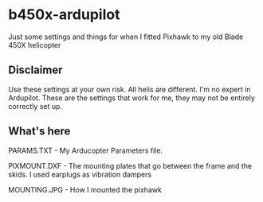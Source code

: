 # b450x-ardupilot
Just some settings and things for when I fitted Pixhawk to my old Blade 450X helicopter

## Disclaimer ##
Use these settings at your own risk.  All helis are different.  I'm no expert in Ardupilot.  These are the settings that work for me, they may not be entirely correctly set up.

## What's here ##

PARAMS.TXT - My Arducopter Parameters file.

PIXMOUNT.DXF - The mounting plates that go between the frame and the skids.  I used earplugs as vibration dampers

MOUNTING.JPG - How I mounted the pixhawk
